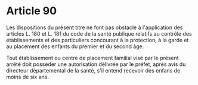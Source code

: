 # Article 90

Les dispositions du présent titre ne font pas obstacle à l'application des articles L. 180 et L. 181 du code de la santé publique relatifs au contrôle des établissements et des particuliers concourant à la protection, à la garde et au placement des enfants du premier et du second âge.

Tout établissement ou centre de placement familial visé par le présent arrêté doit posséder une autorisation délivrée par le préfet, après avis du directeur départemental de la santé, s'il entend recevoir des enfans de moins de six ans.
